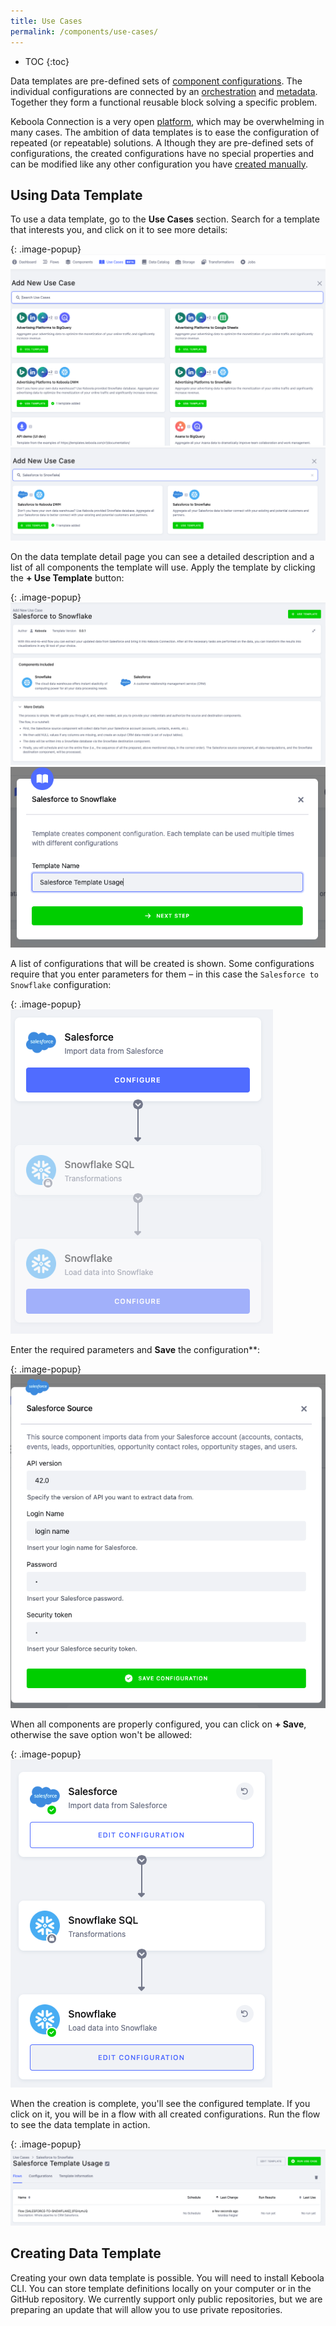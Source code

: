 ```yaml
---
title: Use Cases
permalink: /components/use-cases/
---
```


* TOC
{:toc}

Data templates are pre-defined sets of [component configurations](/components/). The individual configurations are connected 
by an [orchestration](/orchestrator/) and [metadata](/storage/tables/#metadata). Together they form a functional reusable block
solving a specific problem. 

Keboola Connection is a very open [platform](/overview), which may be overwhelming in many cases. 
The ambition of data templates is to ease the configuration of repeated (or repeatable) solutions. A
lthough they are pre-defined sets of configurations, the created configurations have no special properties and 
can be modified like any other configuration you have [created manually](/components/#creating-component-configuration).

## Using Data Template
To use a data template, go to the **Use Cases** section. Search for a template that interests you, and click on it to see more details:

{: .image-popup}
![Screenshot - Data Templates Intro](/components/use-cases/1.png)
![Screenshot - Data Templates Intro](/components/use-cases/2.png)

On the data template detail page you can see a detailed description and a list of all components the template will use. 
Apply the template by clicking the **+ Use Template** button:

{: .image-popup}
![Screenshot - Data Templates Detail](/components/use-cases/3.png)
![Screenshot - Data Templates Detail](/components/use-cases/4.png)

A list of configurations that will be created is shown. Some configurations require that you enter parameters for them – 
in this case the `Salesforce to Snowflake` configuration:

{: .image-popup}
![Screenshot - Configure Data Template](/components/use-cases/5.png)

Enter the required parameters and **Save** the configuration**:

{: .image-popup}
![Screenshot - Configure Salesforce](/components/use-cases/7.png)

When all components are properly configured, you can click on **+ Save**, otherwise the save option won't be allowed:

{: .image-popup}
![Screenshot - Use Template when all is Configured](/components/use-cases/8.png)

When the creation is complete, you'll see the configured template. If you click on it, you will be in a flow 
with all created configurations. Run the flow to see the data template in action.

{: .image-popup}
![Screenshot - Use Data Template](/components/use-cases/9.png)

## Creating Data Template
Creating your own data template is possible. You will need to install Keboola CLI. You can store template definitions locally
on your computer or in the GitHub repository. We currently support only public repositories, but we are preparing an update 
that will allow you to use private repositories. 
